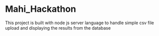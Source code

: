 # Mahi_Hackathon
This project is built with node js server language to handle simple csv file upload and displaying the results from the database
